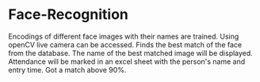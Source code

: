 # Face-Recognition
Encodings of different face images with their names are trained. 
Using openCV live camera can be accessed. 
Finds the best match of the face from the database. 
The name of the best matched image will be displayed. 
Attendance will be marked in an excel sheet with the person's name and entry time. Got a match above 90%.
